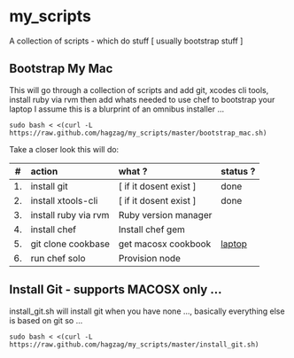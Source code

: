 my_scripts
==========

A collection of scripts - which do stuff [ usually bootstrap stuff ]


Bootstrap My Mac
----------------
  This will go through a collection of scripts and add git, xcodes cli tools, 
  install ruby via rvm then add whats needed to use chef to bootstrap your laptop
  I assume this is a blurprint of an omnibus installer ...

	sudo bash < <(curl -L https://raw.github.com/hagzag/my_scripts/master/bootstrap_mac.sh)

  Take a closer look this will do:

| #  | action      | what ?                  | status ? |
|:--:|:------------|:------------------------|:---------|
| 1. | install git | [ if it dosent exist ]  | done     |
| 2. | install xtools-cli | [ if it dosent exist ]  | done     |
| 3. | install ruby via rvm | Ruby version manager | | in progress |
| 4. | install chef | Install chef gem | | in progress |
| 5. | git clone cookbase | get macosx cookbook | [laptop][1] | in progress |
| 6. | run chef solo | Provision node | | in progress |


Install Git - supports MACOSX only ...
-----------
install_git.sh will install git when you have none ..., basically everything else is based on git so ...
  
    sudo bash < <(curl -L https://raw.github.com/hagzag/my_scripts/master/install_git.sh)





[1]: https://github.com/cookbase/laptop 
